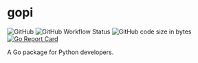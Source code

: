 # gopi

![GitHub](https://img.shields.io/github/license/mentix02/gopi)
![GitHub Workflow Status](https://img.shields.io/github/workflow/status/mentix02/gopi/Go)
![GitHub code size in bytes](https://img.shields.io/github/languages/code-size/mentix02/gopi)
[![Go Report Card](https://goreportcard.com/badge/github.com/mentix02/gopi)](https://goreportcard.com/report/github.com/mentix02/gopi)

A Go package for Python developers.
